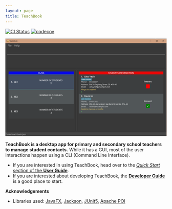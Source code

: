 ```yaml
---
layout: page
title: TeachBook
---
```


[![CI Status](https://github.com/AY2122S1-CS2103T-W10-2/tp/workflows/Java%20CI/badge.svg)](https://github.com/AY2122S1-CS2103T-W10-2/tp/actions)
[![codecov](https://codecov.io/gh/AY2122S1-CS2103T-W10-2/tp/branch/master/graph/badge.svg)](https://app.codecov.io/gh/AY2122S1-CS2103T-W10-2/tp)

![Ui](images/Ui.png)

**TeachBook is a desktop app for primary and secondary school teachers to manage student contacts.** While it has a GUI, most of the user interactions happen using a CLI (Command Line Interface).

* If you are interested in using TeachBook, head over to the [_Quick Start_ section of the **User Guide**](UserGuide.html#quick-start).
* If you are interested about developing TeachBook, the [**Developer Guide**](DeveloperGuide.html) is a good place to start.


**Acknowledgements**

* Libraries used: [JavaFX](https://openjfx.io/), [Jackson](https://github.com/FasterXML/jackson), [JUnit5](https://github.com/junit-team/junit5), [Apache POI](https://poi.apache.org/)
